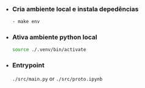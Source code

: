 - ### Cria ambiente local e instala depedências
    ```bash
    - make env
    ```

- ### Ativa ambiente python local
    ```bash
    source ./.venv/bin/activate
    ```

- ### Entrypoint
    `./src/main.py` or `./src/proto.ipynb`